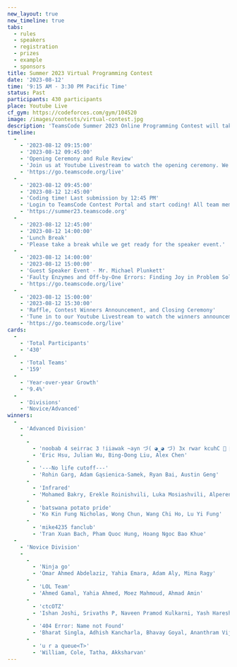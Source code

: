 ```yaml
---
new_layout: true
new_timeline: true
tabs:
  - rules
  - speakers
  - registration
  - prizes
  - example
  - sponsors
title: Summer 2023 Virtual Programming Contest
date: '2023-08-12'
time: '9:15 AM - 3:30 PM Pacific Time'
status: Past 
participants: 430 participants
place: Youtube Live
cf_gym: https://codeforces.com/gym/104520
image: /images/contests/virtual-contest.jpg
description: 'TeamsCode Summer 2023 Online Programming Contest will take place on Saturday, August 12th, from 9:15 AM to 3:30 PM (Pacific Time) through a Youtube livestream! Computer science students are welcomed to join this competitive programming experience! Teams of up to 4 students will spend 3 hours solving interesting algorithmic problems. There will be two divisions: Novice and Advanced. Prizes will be given out, including placement awards, raffle prizes, and more! Only pre-college participants are eligible for prizes.'
timeline:
  -
    - '2023-08-12 09:15:00'
    - '2023-08-12 09:45:00'
    - 'Opening Ceremony and Rule Review'
    - 'Join us at Youtube Livestream to watch the opening ceremony. We will also be going over the rules of the contest.'
    - 'https://go.teamscode.org/live'
  -
    - '2023-08-12 09:45:00'
    - '2023-08-12 12:45:00'
    - 'Coding time! Last submission by 12:45 PM'
    - 'Login to TeamsCode Contest Portal and start coding! All team members can submit solutions and get instant feedbacks until 12:45 PM.'
    - 'https://summer23.teamscode.org'
  -
    - '2023-08-12 12:45:00'
    - '2023-08-12 14:00:00'
    - 'Lunch Break'
    - 'Please take a break while we get ready for the speaker event.'
  -
    - '2023-08-12 14:00:00'
    - '2023-08-12 15:00:00'
    - 'Guest Speaker Event - Mr. Michael Plunkett'
    - 'Faulty Enzymes and Off-by-One Errors: Finding Joy in Problem Solving by Mr. Michael Plunkett'
    - 'https://go.teamscode.org/live'
  -
    - '2023-08-12 15:00:00'
    - '2023-08-12 15:30:00'
    - 'Raffle, Contest Winners Announcement, and Closing Ceremony'
    - 'Tune in to our Youtube Livestream to watch the winners announcement, raffle, and our final closing ceremony.'
    - 'https://go.teamscode.org/live'
cards:
  -
    - 'Total Participants'
    - '430'
  -
    - 'Total Teams'
    - '159'
  -
    - 'Year-over-year Growth'
    - '9.4%'
  -
    - 'Divisions'
    - 'Novice/Advanced'
winners:
  -
    - 'Advanced Division'
    -
      -
        - 'noobab 4 seirrac 3 !iiawak ~ayn づ( ◕‿◕ づ) 3x rwar kcuhC 🐛 🐛 🐛 🐔 worcestershire sauce'
        - 'Eric Hsu, Julian Wu, Bing-Dong Liu, Alex Chen'
      -
        - '---No life cutoff---'
        - 'Rohin Garg, Adam Gąsienica-Samek, Ryan Bai, Austin Geng'
      -
        - 'Infrared'
        - 'Mohamed Bakry, Erekle Roinishvili, Luka Mosiashvili, Alperen Tupurtu'
      -
        - 'batswana potato pride'
        - 'Ko Kin Fung Nicholas, Wong Chun, Wang Chi Ho, Lu Yi Fung'
      -
        - 'mike4235 fanclub'
        - 'Tran Xuan Bach, Pham Quoc Hung, Hoang Ngoc Bao Khue'
  -
    - 'Novice Division'
    -
      -
        - 'Ninja go'
        - 'Omar Ahmed Abdelaziz, Yahia Emara, Adam Aly, Mina Ragy'
      -
        - 'LOL Team'
        - 'Ahmed Gamal, Yahia Ahmed, Moez Mahmoud, Ahmad Amin'
      -
        - 'ctcOTZ'
        - 'Ishan Joshi, Srivaths P, Naveen Pramod Kulkarni, Yash Haresh Thakker'
      -
        - '404 Error: Name not Found'
        - 'Bharat Singla, Adhish Kancharla, Bhavay Goyal, Ananthram Vijayaraj'
      -
        - 'u r a queue<T>'
        - 'William, Cole, Tatha, Akksharvan'
---
```

